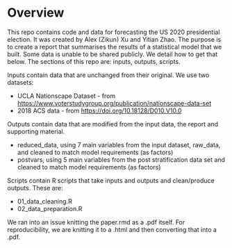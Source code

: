 # Overview

This repo contains code and data for forecasting the US 2020 presidential election. It was created by Alex (Zikun) Xu and Yitian Zhao. The purpose is to create a report that summarises the results of a statistical model that we built. Some data is unable to be shared publicly. We detail how to get that below. The sections of this repo are: inputs, outputs, scripts.

Inputs contain data that are unchanged from their original. We use two datasets: 

- UCLA Nationscape Dataset - from https://www.voterstudygroup.org/publication/nationscape-data-set
- 2018 ACS data - from https://doi.org/10.18128/D010.V10.0

Outputs contain data that are modified from the input data, the report and supporting material.

- reduced_data, using 7 main variables from the input dataset, raw_data, and cleaned to match model requirements (as factors)
- postvars,  using 5 main variables from the post stratification data set and cleaned to match model requirements (as factors)

Scripts contain R scripts that take inputs and outputs and clean/produce outputs. These are:

- 01_data_cleaning.R
- 02_data_preparation.R

We ran into an issue knitting the paper.rmd as a .pdf itself. For reproducibility, we are knitting it to a .html and then converting that into a .pdf.



